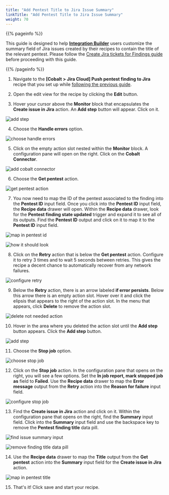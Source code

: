```yaml
---
title: "Add Pentest Title to Jira Issue Summary"
linkTitle: "Add Pentest Title to Jira Issue Summary"
weight: 70
---
```


{{% pageinfo %}}

This guide is designed to help [**Integration Builder**](/integrations/integrationbuilder/) users customize the summary field of 
Jira issues created by their recipes to contain the title of the relevant pentest.
Please follow the [Create Jira tickets for Findings guide](/integrations/integrationbuilder/how-to-guides/jira-cloud-migration) before proceeding with this guide.

{{% /pageinfo %}}

1. Navigate to the __[Cobalt > Jira Cloud] Push pentest finding to Jira__ recipe that you set up while [following the previous guide](/integrations/integrationbuilder/how-to-guides/jira-cloud-migration).

2. Open the edit view for the recipe by clicking the __Edit__ button.

3. Hover your cursor above the __Monitor__ block that encapsulates the __Create issue in Jira__ action. An __Add step__ button will appear. Click on it.

![add step](/integrations/integration_builder/how_to_guides/add-pentest-title-to-jira-issue-summary/1_add_step.png)

4. Choose the __Handle errors__ option.

![choose handle errors](/integrations/integration_builder/how_to_guides/add-pentest-title-to-jira-issue-summary/2_choose_handle_errors.png)

5. Click on the empty action slot nested within the __Monitor__ block. A configuration pane will open on the right. Click on the __Cobalt Connector__.

![add cobalt connector](/integrations/integration_builder/how_to_guides/add-pentest-title-to-jira-issue-summary/3_add_cobalt_connector_action.png)

6. Choose the __Get pentest__ action.

![get pentest action](/integrations/integration_builder/how_to_guides/add-pentest-title-to-jira-issue-summary/4_choose_get_pentest_action.png)

7. You now need to map the ID of the pentest associated to the finding into the __Pentest ID__ input field.
   Once you click into the __Pentest ID__ input field, the __Recipe data__ drawer will open.
   Within the __Recipe data__ drawer, look for the __Pentest finding state updated__ trigger and expand it to see all of its outputs.
   Find the __Pentest ID__ output and click on it to map it to the __Pentest ID__ input field.

![map in pentest id](/integrations/integration_builder/how_to_guides/add-pentest-title-to-jira-issue-summary/5_map_in_pentest_id.png)

![how it should look](/integrations/integration_builder/how_to_guides/add-pentest-title-to-jira-issue-summary/6_how_it_should_look.png)

8. Click on the __Retry__ action that is below the __Get pentest__ action. Configure it to retry 3 times and to wait 5 seconds between retries.
   This gives the recipe a decent chance to automatically recover from any network failures.

![configure retry](/integrations/integration_builder/how_to_guides/add-pentest-title-to-jira-issue-summary/7_retry_get_pentest_3_times.png)

9. Below the __Retry__ action, there is an arrow labeled __if error persists__. Below this arrow there is an empty action slot. 
   Hover over it and click the elipsis that appears to the right of the action slot.
   In the menu that appears, click __Delete__ to remove the action slot.

![delete not needed action](/integrations/integration_builder/how_to_guides/add-pentest-title-to-jira-issue-summary/8_delete_not_needed_step.png)

10. Hover in the area where you deleted the action slot until the __Add step__ button appears. Click the __Add step__ button.

![add step](/integrations/integration_builder/how_to_guides/add-pentest-title-to-jira-issue-summary/9_add_error_persisting_step.png)

11. Choose the __Stop job__ option.

![choose stop job](/integrations/integration_builder/how_to_guides/add-pentest-title-to-jira-issue-summary/10_choose_stop_job.png)

12. Click on the __Stop job__ action. In the configuration pane that opens on the right, you will see a few options.
    Set the __In job report, mark stopped job as__ field to __Failed__.
    Use the __Recipe data__ drawer to map the __Error message__ output from the __Retry__ action into the __Reason for failure__ input field.

![configure stop job](/integrations/integration_builder/how_to_guides/add-pentest-title-to-jira-issue-summary/11_stop_job_as_failed.png)

13. Find the __Create issue in Jira__ action and click on it. Within the configuration pane that opens on the right, find the __Summary__ input field.
    Click into the __Summary__ input field and use the backspace key to remove the __Pentest finding title__ data pill.

![find issue summary input](/integrations/integration_builder/how_to_guides/add-pentest-title-to-jira-issue-summary/12_find_issue_summary_input.png)

![remove finding title data pill](/integrations/integration_builder/how_to_guides/add-pentest-title-to-jira-issue-summary/13_remove_finding_title_data_pill.png)

14. Use the __Recipe data__ drawer to map the __Title__ output from the __Get pentest__ action into the __Summary__ input field for the __Create issue in Jira__ action.

![map in pentest title](/integrations/integration_builder/how_to_guides/add-pentest-title-to-jira-issue-summary/14_map_in_pentest_title.png)

15. That's it! Click save and start your recipe.
